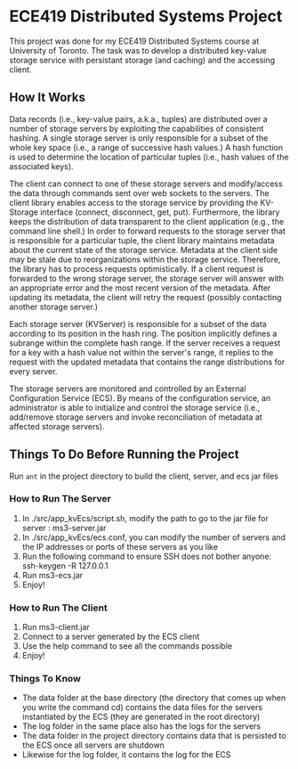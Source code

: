 # ECE419 Distributed Systems Project
This project was done for my ECE419 Distributed Systems course at University of Toronto. The task was to develop a  distributed key-value storage service with persistant storage (and caching) and the accessing client. 

## How It Works
Data records (i.e., key-value pairs, a.k.a., tuples) are distributed over a number of storage servers by exploiting the capabilities of consistent hashing. A single storage server is only responsible for a subset of the whole key space (i.e., a range of successive hash values.) A hash function is used to determine the location of particular tuples (i.e., hash values of the associated keys).

The client can connect to one of these storage servers and modify/access the data through commands sent over web sockets to the servers. The client library enables access to the storage service by providing the KV-Storage interface (connect, disconnect, get, put). Furthermore, the library keeps the distribution of data transparent to the client application (e.g., the command line shell.)  In order to forward requests to the storage server that is responsible for a particular tuple, the client library maintains metadata about the current state of the storage service. Metadata at the client side may be stale due to reorganizations within the storage service. Therefore, the library has to process requests optimistically. If a client request is forwarded to the wrong storage server, the storage server will answer with an appropriate error and the most recent version of the metadata. After updating its metadata, the client will retry the request (possibly contacting another storage server.)

Each storage server (KVServer) is responsible for a subset of the data according to its position in the hash ring. The position implicitly defines a subrange within the complete hash range. If the server receives a request for a key with a hash value not within the server's range, it replies to the request with the updated metadata that contains the range distributions for every server.

The storage servers are monitored and controlled by an External Configuration Service (ECS). By means of the configuration service, an administrator is able to initialize and control the storage service (i.e., add/remove storage servers and invoke reconciliation of metadata at affected storage servers).

## Things To Do Before Running the Project
Run `ant` in the project directory to build the client, server, and ecs jar files

### How to Run The Server
1. In ./src/app_kvEcs/script.sh, modify the path to go to the jar file for server : ms3-server.jar
2. In ./src/app_kvEcs/ecs.conf, you can modify the number of servers and the IP addresses or ports of these servers as you like
2. Run the following command to ensure SSH does not bother anyone: ssh-keygen -R 127.0.0.1
3. Run ms3-ecs.jar 
4. Enjoy!

### How to Run The Client
1. Run ms3-client.jar
2. Connect to a server generated by the ECS client
3. Use the help command to see all the commands possible
4. Enjoy!

### Things To Know
- The data folder at the base directory (the directory that comes up when you write the command cd)
	contains the data files for the servers instantiated by the ECS (they are generated in the root directory)
- The log folder in the same place also has the logs for the servers
- The data folder in the project directory contains data that is persisted
	to the ECS once all servers are shutdown
- Likewise for the log folder, it contains the log for the ECS
